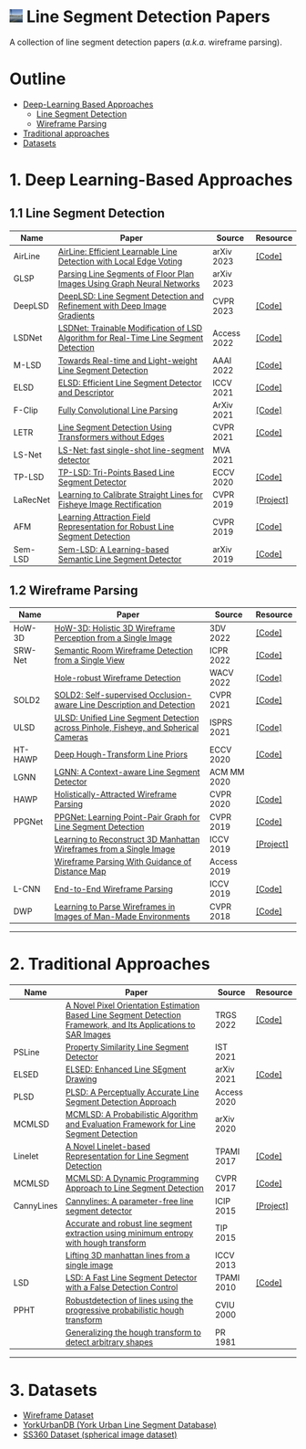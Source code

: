 [<img height="23" src="https://github.com/lh9171338/Outline/blob/master/icon.jpg"/>](https://github.com/lh9171338/Outline) Line Segment Detection Papers
===

A collection of line segment detection papers (*a.k.a.* wireframe parsing).

# Outline

- [Deep-Learning Based Approaches](#1-Deep-Learning-Based-Approaches)
  - [Line Segment Detection](#11-Line-Segment-Detection)
  - [Wireframe Parsing](#12-Wireframe-Parsing)
- [Traditional approaches](#2-Traditional-Approaches)
- [Datasets](#3-Datasets)

# 1. Deep Learning-Based Approaches

## 1.1 Line Segment Detection

| Name | Paper | Source      | Resource |
| --- | --- |-------------| --- |
| AirLine | [AirLine: Efficient Learnable Line Detection with Local Edge Voting](https://arxiv.org/abs/2303.16500) | arXiv 2023 | [[Code]](https://github.com/sair-lab/AirLine) |
| GLSP | [Parsing Line Segments of Floor Plan Images Using Graph Neural Networks](https://arxiv.org/abs/2303.03851) | arXiv 2023 |  |
| DeepLSD | [DeepLSD: Line Segment Detection and Refinement with Deep Image Gradients](https://arxiv.org/abs/2212.07766) | CVPR 2023 | [[Code]](https://github.com/cvg/DeepLSD) |
| LSDNet | [LSDNet: Trainable Modification of LSD Algorithm for Real-Time Line Segment Detection](https://ieeexplore.ieee.org/abstract/document/9761231) | Access 2022 | [[Code]](https://github.com/iitpvisionlab/LSDNet) |
| M-LSD | [Towards Real-time and Light-weight Line Segment Detection](https://arxiv.org/abs/2106.00186) | AAAI 2022   | [[Code]](https://github.com/navervision/mlsd) |
| ELSD | [ELSD: Efficient Line Segment Detector and Descriptor](https://ieeexplore.ieee.org/document/9710129) | ICCV 2021   | [[Code]](https://github.com/Tinyyyy/ELSD) |
| F-Clip | [Fully Convolutional Line Parsing](https://arxiv.org/abs/2104.11207v2) | ArXiv 2021  | [[Code]](https://github.com/Delay-Xili/F-Clip) |
| LETR | [Line Segment Detection Using Transformers without Edges](https://ieeexplore.ieee.org/document/9578142) | CVPR 2021   | [[Code]](https://github.com/mlpc-ucsd/LETR) |
| LS-Net | [LS-Net: fast single-shot line-segment detector](https://link.springer.com/article/10.1007/s00138-020-01138-6) | MVA 2021    |  |
| TP-LSD | [TP-LSD: Tri-Points Based Line Segment Detector](https://link.springer.com/chapter/10.1007/978-3-030-58583-9_46) | ECCV 2020   | [[Code]](https://github.com/MegviiRobot/TP-LSD) |
| LaRecNet | [Learning to Calibrate Straight Lines for Fisheye Image Rectification](https://ieeexplore.ieee.org/document/8954315) | CVPR 2019   | [[Project]](https://xuezhucun.github.io/LaRecNet/) |
| AFM | [Learning Attraction Field Representation for Robust Line Segment Detection](https://ieeexplore.ieee.org/document/8954315) | CVPR 2019   | [[Code]](https://github.com/cherubicXN/afm_cvpr2019) |
| Sem-LSD | [Sem-LSD: A Learning-based Semantic Line Segment Detector](https://arxiv.org/abs/1909.06591v2) | arXiv 2019  | [[Code]](https://github.com/SunLoveSheep/Sem-LSD) |
 
## 1.2 Wireframe Parsing

| Name    | Paper                                                                                                                                                      | Source | Resource                                                             |
|---------|------------------------------------------------------------------------------------------------------------------------------------------------------------| --- |----------------------------------------------------------------------|
| HoW-3D  | [HoW-3D: Holistic 3D Wireframe Perception from a Single Image](https://arxiv.org/abs/2208.06999) | 3DV 2022 | [[Code]](https://github.com/wenchao-m/how-3d) |
| SRW-Net | [Semantic Room Wireframe Detection from a Single View](https://arxiv.org/abs/2206.00491)                                                                   | ICPR 2022 | [[Code]](https://github.com/davidgillsjo/srw-net)                    |
|         | [Hole-robust Wireframe Detection](https://ieeexplore.ieee.org/document/9706680)                                                                            | WACV 2022 | [[Code]](https://github.com/SamsungLabs/hole-robust-wf)              |
| SOLD2   | [SOLD2: Self-supervised Occlusion-aware Line Description and Detection](https://ieeexplore.ieee.org/document/9578370)                                      | CVPR 2021 | [[Code]](https://github.com/cvg/SOLD2)                               |
| ULSD    | [ULSD: Unified Line Segment Detection across Pinhole, Fisheye, and Spherical Cameras](https://www.sciencedirect.com/science/article/pii/S0924271621001623) | ISPRS 2021 | [[Code]](https://github.com/lh9171338/ULSD-ISPRS)                    |
| HT-HAWP | [Deep Hough-Transform Line Priors](https://link.springer.com/chapter/10.1007/978-3-030-58542-6_20)                                                         | ECCV 2020 | [[Code]](https://github.com/yanconglin/Deep-Hough-Transform-Line-Priors) |
| LGNN    | [LGNN: A Context-aware Line Segment Detector](https://dl.acm.org/doi/10.1145/3394171.3413784)                                                              | ACM MM 2020 |                                                                      |
| HAWP    | [Holistically-Attracted Wireframe Parsing](https://ieeexplore.ieee.org/document/9157705)                                                                   | CVPR 2020 | [[Code]](https://github.com/cherubicXN/hawp)                         |
| PPGNet  | [PPGNet: Learning Point-Pair Graph for Line Segment Detection](https://ieeexplore.ieee.org/document/8954275)                                               | CVPR 2019 | [[Code]](https://github.com/svip-lab/PPGNet)                         |
|         | [Learning to Reconstruct 3D Manhattan Wireframes from a Single Image](https://ieeexplore.ieee.org/document/9010693)                                        | ICCV 2019 | [[Project]](https://yichaozhou.com/publication/1811learning/)        |
|         | [Wireframe Parsing With Guidance of Distance Map](https://ieeexplore.ieee.org/document/8849984)                                                            | Access 2019 |                                                                      |
| L-CNN   | [End-to-End Wireframe Parsing](https://ieeexplore.ieee.org/document/9008267)                                                                               | ICCV 2019 | [[Code]](https://github.com/zhou13/lcnn)                             |
| DWP     | [Learning to Parse Wireframes in Images of Man-Made Environments](https://ieeexplore.ieee.org/document/8578170)                                            | CVPR 2018 | [[Code]](https://github.com/huangkuns/wireframe)                     |

---

# 2. Traditional Approaches

| Name | Paper | Source    | Resource |
| --- | --- |-----------| --- |
| | [A Novel Pixel Orientation Estimation Based Line Segment Detection Framework, and Its Applications to SAR Images](https://ieeexplore.ieee.org/document/9851682) | TRGS 2022 | [[Code]](https://github.com/ChenguangTelecom/POE_line_detect) |
| PSLine | [Property Similarity Line Segment Detector](https://ieeexplore.ieee.org/document/9651397) | IST 2021  |  |
| ELSED | [ELSED: Enhanced Line SEgment Drawing](https://arxiv.org/abs/2108.03144) | arXiv 2021 | [[Code]](https://github.com/iago-suarez/ELSED) |
| PLSD | [PLSD: A Perceptually Accurate Line Segment Detection Approach](https://ieeexplore.ieee.org/document/9018038) | Access 2020 |  |
| MCMLSD | [MCMLSD: A Probabilistic Algorithm and Evaluation Framework for Line Segment Detection](https://arxiv.org/abs/2001.01788) | arXiv 2020 |  |
| Linelet | [A Novel Linelet-based Representation for Line Segment Detection](https://ieeexplore.ieee.org/document/7926451) | TPAMI 2017 | [[Code]](https://github.com/NamgyuCho/Linelet-code-and-YorkUrban-LineSegment-DB) |
| MCMLSD | [MCMLSD: A Dynamic Programming Approach to Line Segment Detection](https://ieeexplore.ieee.org/document/8100103) | CVPR 2017 | [[Code]](http://www.elderlab.yorku.ca/resources/) |
| CannyLines | [Cannylines: A parameter-free line segment detector](https://ieeexplore.ieee.org/document/7350850) | ICIP 2015 | [[Project]](https://cvrs.whu.edu.cn/cannylines/) |
|  | [Accurate and robust line segment extraction using minimum entropy with hough transform](https://ieeexplore.ieee.org/document/7000594) | TIP 2015  |  |
|  | [Lifting 3D manhattan lines from a single image](https://ieeexplore.ieee.org/document/6751171) | ICCV 2013 |  |
| LSD | [LSD: A Fast Line Segment Detector with a False Detection Control](https://ieeexplore.ieee.org/document/4731268) | TPAMI 2010 | [[Code]](http://www.ipol.im/pub/art/2012/gjmr-lsd/) |
| PPHT | [Robustdetection of lines using the progressive probabilistic hough transform](https://www.sciencedirect.com/science/article/pii/S1077314299908317) | CVIU 2000 |  |
|  | [Generalizing the hough transform to detect arbitrary shapes](https://www.sciencedirect.com/science/article/pii/0031320381900091) | PR 1981   |  |

---

# 3. Datasets

- [Wireframe Dataset](https://github.com/huangkuns/wireframe)
- [YorkUrbanDB (York Urban Line Segment Database)](http://www.elderlab.yorku.ca/resources/york-urban-line-segment-database-information/)
- [SS360 Dataset (spherical image dataset)](https://drive.google.com/drive/folders/1K-pGDDPrXkCmWCcoyYvURZ86ZzA5O6E_?usp=sharing)

